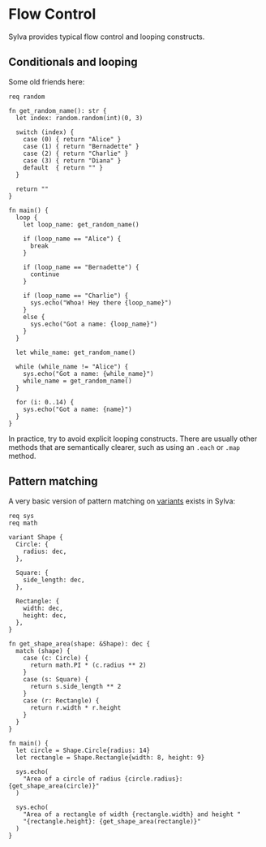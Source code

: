# Flow Control

Sylva provides typical flow control and looping constructs.

## Conditionals and looping

Some old friends here:

```sylva
req random

fn get_random_name(): str {
  let index: random.random(int)(0, 3)

  switch (index) {
    case (0) { return "Alice" }
    case (1) { return "Bernadette" }
    case (2) { return "Charlie" }
    case (3) { return "Diana" }
    default  { return "" }
  }

  return ""
}

fn main() {
  loop {
    let loop_name: get_random_name()

    if (loop_name == "Alice") {
      break
    }

    if (loop_name == "Bernadette") {
      continue
    }

    if (loop_name == "Charlie") {
      sys.echo("Whoa! Hey there {loop_name}")
    }
    else {
      sys.echo("Got a name: {loop_name}")
    }
  }

  let while_name: get_random_name()

  while (while_name != "Alice") {
    sys.echo("Got a name: {while_name}")
    while_name = get_random_name()
  }

  for (i: 0..14) {
    sys.echo("Got a name: {name}")
  }
}
```

In practice, try to avoid explicit looping constructs. There are usually
other methods that are semantically clearer, such as using an `.each` or `.map`
method.

## Pattern matching

A very basic version of pattern matching on [variants](variants.html) exists in
Sylva:

```sylva
req sys
req math

variant Shape {
  Circle: {
    radius: dec,
  },

  Square: {
    side_length: dec,
  },

  Rectangle: {
    width: dec,
    height: dec,
  },
}

fn get_shape_area(shape: &Shape): dec {
  match (shape) {
    case (c: Circle) {
      return math.PI * (c.radius ** 2)
    }
    case (s: Square) {
      return s.side_length ** 2
    }
    case (r: Rectangle) {
      return r.width * r.height
    }
  }
}

fn main() {
  let circle = Shape.Circle{radius: 14}
  let rectangle = Shape.Rectangle{width: 8, height: 9}

  sys.echo(
    "Area of a circle of radius {circle.radius}: {get_shape_area(circle)}"
  )

  sys.echo(
    "Area of a rectangle of width {rectangle.width} and height "
    "{rectangle.height}: {get_shape_area(rectangle)}"
  )
}
```

